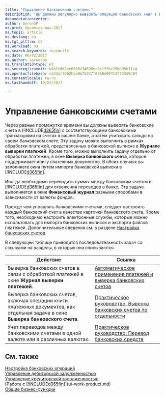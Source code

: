 ```yaml
---
title: "Управление банковскими счетами."
description: "Вы должны регулярно выверять операции банковских книг в Dynamics NAV с соответствующими банковскими транзакциями на банковских счетах."
documentationcenter: 
author: SorenGP
ms.prod: dynamics-nav-2017
ms.topic: article
ms.devlang: na
ms.tgt_pltfrm: na
ms.workload: na
ms.search.keywords: reconcile
ms.date: 06/02/2017
ms.author: sgroespe
ms.translationtype: HT
ms.sourcegitcommit: b9b1f062ee6009f34698ea2cf33bc25bdd5b11e4
ms.openlocfilehash: cd33af7062b5a8e75937f8750e09414f734d8c04
ms.contentlocale: ru-ru
ms.lasthandoff: 10/23/2017

---
```

# <a name="managing-bank-accounts"></a>Управление банковскими счетами
Через равные промежутки времени вы должны выверять банковские счета в [!INCLUDE[d365fin](includes/d365fin_md.md)] с соответствующими банковскими транзакциями на счетах в вашем банке, а затем учитывать сальдо на своем банковском счете. Эту задачу можно выполнить в рамках обработки платежей, представленных в банковской выписке в **Журнале выверки платежей**. Кроме того, можно выполнить задачу отдельно от обработки платежей, в окне **Выверка банковского счета**, которое поддерживает книгу платежных документов. В обоих случаях вы заполняете окна путем импорта банковской выписки в [!INCLUDE[d365fin](includes/d365fin_md.md)].

Иногда необходимо переводить суммы между банковским счетом в [!INCLUDE[d365fin](includes/d365fin_md.md)] для отражения переводов в банке. Эта задача выполняется в окне **Финансовый журнал** разными способами в зависимости от валюты фондов.

Прежде чем управлять банковскими счетами, следует настроить каждый банковский счет в качестве карточки банковского счета. Кроме того, необходимо настроить электронные службы, которые можно использовать для импорта банковских выписок и экспорта файлов платежей. Дополнительные сведения см. в разделе [Настройка банковских счетов](bank-setup-banking.md).

В следующей таблице приводится последовательность задач со ссылками на разделы, в которых они описываются.

| Действие | Ссылка |
| --- | --- |
| Выверка банковских счетов в связи с обработкой платежей в окне **Журнал выверки платежей**. |[Автоматическое применение платежей и выверка банковских счетов](receivables-apply-payments-auto-reconcile-bank-accounts.md) |
| Выверка банковских счетов, включая операции книги платежных документов, как отдельная задача в окне **Выверка банковского счета**. |[Практическое руководство. Выверка банковских счетов по отдельности](bank-how-reconcile-bank-accounts-separately.md) |
| Учет переводов между банковскими счетами в одной валюте или в различных валютах. |[Практическое руководство. Перевод банковских средств](bank-how-transfer-bank-funds.md) |

## <a name="see-also"></a>См. также
[Настройка банковских операций](bank-setup-banking.md)  
[Управление дебиторской задолженностью](receivables-manage-receivables.md)  
[Управление кредиторской задолженностью](payables-manage-payables.md)    
[Работа с [!INCLUDE[d365fin](includes/d365fin_md.md)]](ui-work-product.md)  
[Общие бизнес-функции](ui-across-business-areas.md)  

